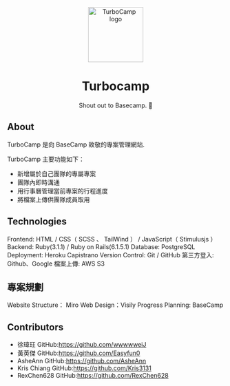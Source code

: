 <div align="center">
  <img src="https://github.com/wwwweiJ/TurboCamp/blob/dev/public/logo.png" width="128px" alt="TurboCamp logo"> 
  <h1>Turbocamp</h1>
  <p>Shout out to Basecamp. 🚀</p>
</div>

## About

TurboCamp 是向 BaseCamp 致敬的專案管理網站.

TurboCamp 主要功能如下：

- 新增屬於自己團隊的專屬專案
- 團隊內即時溝通
- 用行事曆管理當前專案的行程進度
- 將檔案上傳供團隊成員取用

## Technologies

Frontend: HTML / CSS（ SCSS 、 TailWind ） / JavaScript（ Stimulusjs ）
Backend: Ruby(3.1.1) / Ruby on Rails(6.1.5.1)
Database: PostgreSQL
Deployment: Heroku
Capistrano Version Control: Git / GitHub
第三方登入: Github、Google
檔案上傳: AWS S3

## 專案規劃

Website Structure： Miro
Web Design：Visily
Progress Planning: BaseCamp

## Contributors

- 徐瑋玨 GitHub:https://github.com/wwwwweiJ
- 黃英傑 GitHub:https://github.com/Easyfun0
- AsheAnn GitHub:https://github.com/AsheAnn
- Kris Chiang GitHub:https://github.com/Kris3131
- RexChen628 GitHub:https://github.com/RexChen628
